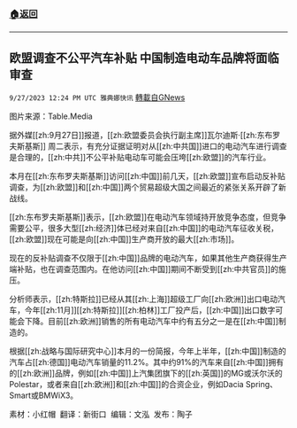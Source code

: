 ###  [:house:返回](README.md)
---


## 欧盟调查不公平汽车补贴 中国制造电动车品牌将面临审查
`9/27/2023 12:24 PM UTC 雅典娜快讯` [轉載自GNews](https://gnews.org/articles/1747256)

图片来源：Table.Media  

据外媒[[zh:9月27日]]报道，[[zh:欧盟委员会执行副主席]]瓦尔迪斯·[[zh:东布罗夫斯基斯]] 周二表示，有充分证据证明对从[[zh:中共国]]进口的电动汽车进行调查是合理的，[[zh:中共]]不公平补贴电动车可能会压垮[[zh:欧盟]]的汽车行业。 

本月在[[zh:东布罗夫斯基斯]]访问[[zh:中国]]前几天，[[zh:欧盟]]宣布启动反补贴调查，为[[zh:欧盟]]和[[zh:中国]]两个贸易超级大国之间最近的紧张关系开辟了新战线。 

[[zh:东布罗夫斯基斯]]表示，[[zh:欧盟]]在电动汽车领域持开放竞争态度，但竞争需要公平，很多大型[[zh:经济]]体已经对来自[[zh:中国]]的电动汽车征收关税，[[zh:欧盟]]现在可能是向[[zh:中国]]生产商开放的最大[[zh:市场]]。 

现在的反补贴调查不仅限于[[zh:中国]]品牌的电动汽车，如果其他生产商获得生产端补贴，也在调查范围内。在他访问[[zh:中国]]期间不断受到[[zh:中共官员]]的施压。 

分析师表示，[[zh:特斯拉]]已经从其[[zh:上海]]超级工厂向[[zh:欧洲]]出口电动汽车，今年[[zh:11月]][[zh:特斯拉]][[zh:柏林]]工厂投产后，[[zh:中国]]出口数字可能会下降。目前[[zh:欧洲]]销售的所有电动汽车中约有五分之一是在[[zh:中国]]制造的。 

根据[[zh:战略与国际研究中心]]本月的一份简报，今年上半年，[[zh:中国]]制造的汽车占[[zh:德国]]电动汽车销量的11.2%。其中约91%的汽车来自[[zh:中国]]拥有的[[zh:欧洲]]品牌，例如[[zh:中国]]上汽集团旗下的[[zh:英国]]的MG或沃尔沃的Polestar，或者来自[[zh:欧洲]]和[[zh:中国]]的合资企业，例如Dacia Spring、Smart或BMWiX3。

素材：小红帽   翻译：新街口   编辑：文泓   发布：陶子
